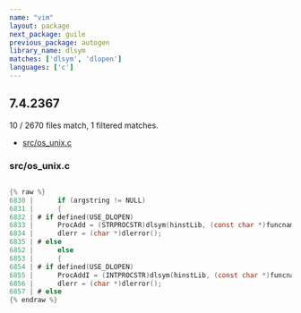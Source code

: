 ```yaml
---
name: "vim"
layout: package
next_package: guile
previous_package: autogen
library_name: dlsym
matches: ['dlsym', 'dlopen']
languages: ['c']
---
```

## 7.4.2367
10 / 2670 files match, 1 filtered matches.

 - [src/os_unix.c](#srcos_unixc)

### src/os_unix.c

```c

{% raw %}
6830 | 	    if (argstring != NULL)
6831 | 	    {
6832 | # if defined(USE_DLOPEN)
6833 | 		ProcAdd = (STRPROCSTR)dlsym(hinstLib, (const char *)funcname);
6834 | 		dlerr = (char *)dlerror();
6835 | # else
6852 | 	    else
6853 | 	    {
6854 | # if defined(USE_DLOPEN)
6855 | 		ProcAddI = (INTPROCSTR)dlsym(hinstLib, (const char *)funcname);
6856 | 		dlerr = (char *)dlerror();
6857 | # else
{% endraw %}

```